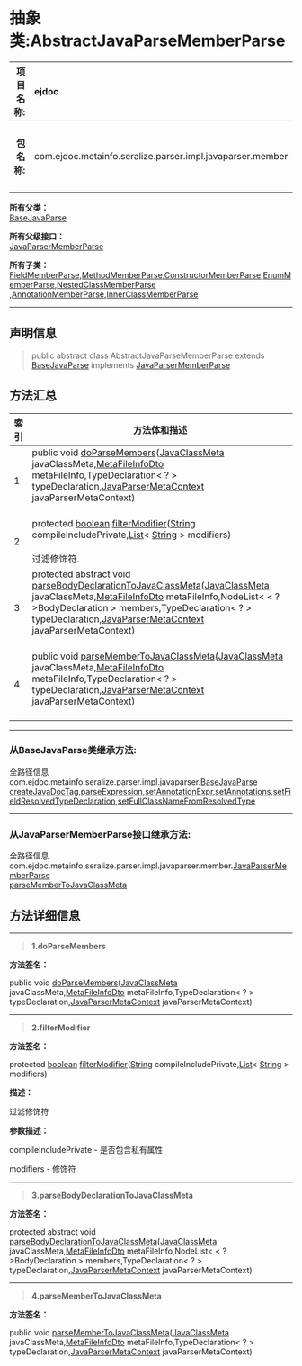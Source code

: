 # 抽象类:AbstractJavaParseMemberParse

|  **项目名称:**    |  ejdoc    |   **模块名称:**   |metaInfoSeralize|
| ----: | :---- | ----: |:---- |
|   **包名称:**   |  com.ejdoc.metainfo.seralize.parser.impl.javaparser.member    |   **全路径信息:**   |com.ejdoc.metainfo.seralize.parser.impl.javaparser.member.AbstractJavaParseMemberParse|









**所有父类：**  
[BaseJavaParse](/metaInfoSeralize/com/ejdoc/metainfo/seralize/parser/impl/javaparser/BaseJavaParse.md)

**所有父级接口：**  
[JavaParserMemberParse](/metaInfoSeralize/com/ejdoc/metainfo/seralize/parser/impl/javaparser/member/JavaParserMemberParse.md)

**所有子类：**  
[FieldMemberParse](/metaInfoSeralize/com/ejdoc/metainfo/seralize/parser/impl/javaparser/member/FieldMemberParse.md),[MethodMemberParse](/metaInfoSeralize/com/ejdoc/metainfo/seralize/parser/impl/javaparser/member/MethodMemberParse.md),[ConstructorMemberParse](/metaInfoSeralize/com/ejdoc/metainfo/seralize/parser/impl/javaparser/member/ConstructorMemberParse.md),[EnumMemberParse](/metaInfoSeralize/com/ejdoc/metainfo/seralize/parser/impl/javaparser/member/EnumMemberParse.md),[NestedClassMemberParse](/metaInfoSeralize/com/ejdoc/metainfo/seralize/parser/impl/javaparser/member/NestedClassMemberParse.md)
,[AnnotationMemberParse](/metaInfoSeralize/com/ejdoc/metainfo/seralize/parser/impl/javaparser/member/AnnotationMemberParse.md),[InnerClassMemberParse](/metaInfoSeralize/com/ejdoc/metainfo/seralize/parser/impl/javaparser/member/InnerClassMemberParse.md)





---

## 声明信息

> public abstract class AbstractJavaParseMemberParse extends [BaseJavaParse](/metaInfoSeralize/com/ejdoc/metainfo/seralize/parser/impl/javaparser/BaseJavaParse.md)   implements [JavaParserMemberParse](/metaInfoSeralize/com/ejdoc/metainfo/seralize/parser/impl/javaparser/member/JavaParserMemberParse.md)   














## 方法汇总

|   索引  |    方法体和描述   |
| ---- | ---- |
|1|public void [doParseMembers](#doparsemembers-javaclassmeta-metafileinfodto-typedeclaration-javaparsermetacontext)([JavaClassMeta](/metaInfoSeralize/com/ejdoc/metainfo/seralize/model/JavaClassMeta.md) javaClassMeta,[MetaFileInfoDto](/metaInfoSeralize/com/ejdoc/metainfo/seralize/dto/MetaFileInfoDto.md) metaFileInfo,TypeDeclaration< ? > typeDeclaration,[JavaParserMetaContext](/metaInfoSeralize/com/ejdoc/metainfo/seralize/parser/impl/javaparser/JavaParserMetaContext.md) javaParserMetaContext)   <br/><br/>|
|2|protected [boolean](https://docs.oracle.com/javase/8/docs/api/java/lang/Boolean.html?is-external=true) [filterModifier](#filtermodifier-string-list)([String](https://docs.oracle.com/javase/8/docs/api/java/lang/String.html?is-external=true) compileIncludePrivate,[List](https://docs.oracle.com/javase/8/docs/api/java/util/List.html?is-external=true)< [String](https://docs.oracle.com/javase/8/docs/api/java/lang/String.html?is-external=true) > modifiers)   <br/><br/>过滤修饰符.|
|3|protected abstract void [parseBodyDeclarationToJavaClassMeta](#parsebodydeclarationtojavaclassmeta-javaclassmeta-metafileinfodto-nodelist-typedeclaration-javaparsermetacontext)([JavaClassMeta](/metaInfoSeralize/com/ejdoc/metainfo/seralize/model/JavaClassMeta.md) javaClassMeta,[MetaFileInfoDto](/metaInfoSeralize/com/ejdoc/metainfo/seralize/dto/MetaFileInfoDto.md) metaFileInfo,NodeList< < ? >BodyDeclaration > members,TypeDeclaration< ? > typeDeclaration,[JavaParserMetaContext](/metaInfoSeralize/com/ejdoc/metainfo/seralize/parser/impl/javaparser/JavaParserMetaContext.md) javaParserMetaContext)   <br/><br/>|
|4|public void [parseMemberToJavaClassMeta](#parsemembertojavaclassmeta-javaclassmeta-metafileinfodto-typedeclaration-javaparsermetacontext)([JavaClassMeta](/metaInfoSeralize/com/ejdoc/metainfo/seralize/model/JavaClassMeta.md) javaClassMeta,[MetaFileInfoDto](/metaInfoSeralize/com/ejdoc/metainfo/seralize/dto/MetaFileInfoDto.md) metaFileInfo,TypeDeclaration< ? > typeDeclaration,[JavaParserMetaContext](/metaInfoSeralize/com/ejdoc/metainfo/seralize/parser/impl/javaparser/JavaParserMetaContext.md) javaParserMetaContext)   <br/><br/>|


---

### 从BaseJavaParse类继承方法:

全路径信息com.ejdoc.metainfo.seralize.parser.impl.javaparser.[BaseJavaParse](/metaInfoSeralize/com/ejdoc/metainfo/seralize/parser/impl/javaparser/BaseJavaParse.md)  
[createJavaDocTag](/metaInfoSeralize/com/ejdoc/metainfo/seralize/parser/impl/javaparser/BaseJavaParse.md#createJavaDocTag-optional-javamodelmeta),[parseExpression](/metaInfoSeralize/com/ejdoc/metainfo/seralize/parser/impl/javaparser/BaseJavaParse.md#parseExpression-expression-list),[setAnnotationExpr](/metaInfoSeralize/com/ejdoc/metainfo/seralize/parser/impl/javaparser/BaseJavaParse.md#setAnnotationExpr-annotationexpr-javamodelmeta),[setAnnotations](/metaInfoSeralize/com/ejdoc/metainfo/seralize/parser/impl/javaparser/BaseJavaParse.md#setAnnotations-nodelist-javamodelmeta),[setFieldResolvedTypeDeclaration](/metaInfoSeralize/com/ejdoc/metainfo/seralize/parser/impl/javaparser/BaseJavaParse.md#setFieldResolvedTypeDeclaration-javaclassmeta-type),[setFullClassNameFromResolvedType](/metaInfoSeralize/com/ejdoc/metainfo/seralize/parser/impl/javaparser/BaseJavaParse.md#setFullClassNameFromResolvedType-javaclassmeta-resolvedtype)



---

### 从JavaParserMemberParse接口继承方法:

全路径信息com.ejdoc.metainfo.seralize.parser.impl.javaparser.member.[JavaParserMemberParse](/metaInfoSeralize/com/ejdoc/metainfo/seralize/parser/impl/javaparser/member/JavaParserMemberParse.md)  
[parseMemberToJavaClassMeta](/metaInfoSeralize/com/ejdoc/metainfo/seralize/parser/impl/javaparser/member/JavaParserMemberParse.md#parseMemberToJavaClassMeta-javaclassmeta-metafileinfodto-typedeclaration-javaparsermetacontext)




## 方法详细信息


---

> **1.<span id="doparsemembers-javaclassmeta-metafileinfodto-typedeclaration-javaparsermetacontext">doParseMembers</span>**

**方法签名：** 

  public void [doParseMembers](#doparsemembers-javaclassmeta-metafileinfodto-typedeclaration-javaparsermetacontext)([JavaClassMeta](/metaInfoSeralize/com/ejdoc/metainfo/seralize/model/JavaClassMeta.md) javaClassMeta,[MetaFileInfoDto](/metaInfoSeralize/com/ejdoc/metainfo/seralize/dto/MetaFileInfoDto.md) metaFileInfo,TypeDeclaration< ? > typeDeclaration,[JavaParserMetaContext](/metaInfoSeralize/com/ejdoc/metainfo/seralize/parser/impl/javaparser/JavaParserMetaContext.md) javaParserMetaContext)   










---

> **2.<span id="filtermodifier-string-list">filterModifier</span>**

**方法签名：** 

  protected [boolean](https://docs.oracle.com/javase/8/docs/api/java/lang/Boolean.html?is-external=true) [filterModifier](#filtermodifier-string-list)([String](https://docs.oracle.com/javase/8/docs/api/java/lang/String.html?is-external=true) compileIncludePrivate,[List](https://docs.oracle.com/javase/8/docs/api/java/util/List.html?is-external=true)< [String](https://docs.oracle.com/javase/8/docs/api/java/lang/String.html?is-external=true) > modifiers)   


**描述：** 

过滤修饰符

**参数描述：** 

  compileIncludePrivate - 是否包含私有属性

  modifiers - 修饰符








---

> **3.<span id="parsebodydeclarationtojavaclassmeta-javaclassmeta-metafileinfodto-nodelist-typedeclaration-javaparsermetacontext">parseBodyDeclarationToJavaClassMeta</span>**

**方法签名：** 

  protected abstract void [parseBodyDeclarationToJavaClassMeta](#parsebodydeclarationtojavaclassmeta-javaclassmeta-metafileinfodto-nodelist-typedeclaration-javaparsermetacontext)([JavaClassMeta](/metaInfoSeralize/com/ejdoc/metainfo/seralize/model/JavaClassMeta.md) javaClassMeta,[MetaFileInfoDto](/metaInfoSeralize/com/ejdoc/metainfo/seralize/dto/MetaFileInfoDto.md) metaFileInfo,NodeList< < ? >BodyDeclaration > members,TypeDeclaration< ? > typeDeclaration,[JavaParserMetaContext](/metaInfoSeralize/com/ejdoc/metainfo/seralize/parser/impl/javaparser/JavaParserMetaContext.md) javaParserMetaContext)   










---

> **4.<span id="parsemembertojavaclassmeta-javaclassmeta-metafileinfodto-typedeclaration-javaparsermetacontext">parseMemberToJavaClassMeta</span>**

**方法签名：** 

  public void [parseMemberToJavaClassMeta](#parsemembertojavaclassmeta-javaclassmeta-metafileinfodto-typedeclaration-javaparsermetacontext)([JavaClassMeta](/metaInfoSeralize/com/ejdoc/metainfo/seralize/model/JavaClassMeta.md) javaClassMeta,[MetaFileInfoDto](/metaInfoSeralize/com/ejdoc/metainfo/seralize/dto/MetaFileInfoDto.md) metaFileInfo,TypeDeclaration< ? > typeDeclaration,[JavaParserMetaContext](/metaInfoSeralize/com/ejdoc/metainfo/seralize/parser/impl/javaparser/JavaParserMetaContext.md) javaParserMetaContext)   









